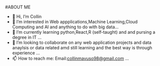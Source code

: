 #ABOUT ME
- 👋 Hi, I’m Collin
- 👀 I’m interested in Web appplications,Machine Learning,Cloud Computing and AI and anything to do with big data...
- 🌱 I’m currently learning python,React,R (self-taught) and and pursing a degree in IT  ...
- 💞️ I’m looking to collaborate on any web application projects and data anaylsis or data related amd still learning and the best way is through experience  ...
- 📫 How to reach me: Email:collinmavuso98@gmail.com ...

<!---
Collinsinc/Collinsinc is a ✨ special ✨ repository because its `README.md` (this file) appears on your GitHub profile.
You can click the Preview link to take a look at your changes.
--->
